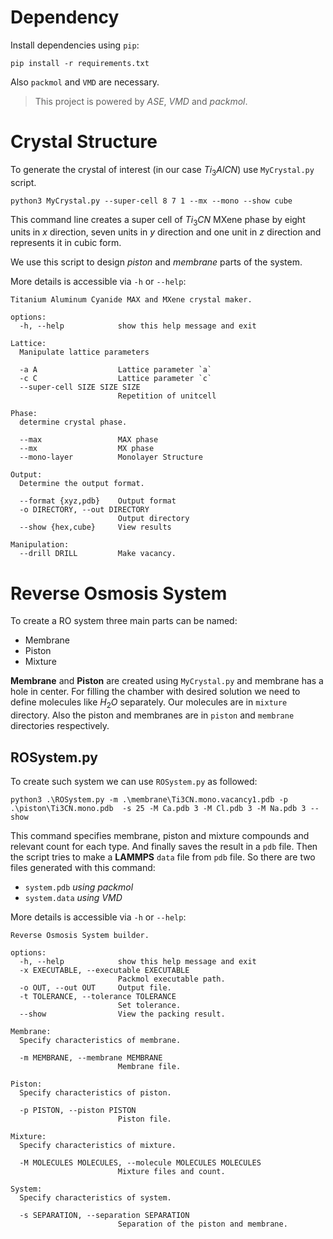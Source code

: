 # Dependency

Install dependencies using `pip`:
```shell
pip install -r requirements.txt
```
Also `packmol` and `VMD` are necessary.

> This project is powered by *ASE*, *VMD* and *packmol*.


# Crystal Structure

To generate the crystal of interest (in our case $Ti_3AlCN$) use `MyCrystal.py` script.
```shell
python3 MyCrystal.py --super-cell 8 7 1 --mx --mono --show cube
```
This command line creates a super cell of $Ti_3CN$ MXene phase by eight units in $x$ direction, seven units in $y$ direction and one unit in $z$ direction and represents it in cubic form.

We use this script to design *piston* and *membrane* parts of the system.

More details is accessible via `-h` or `--help`:

```
Titanium Aluminum Cyanide MAX and MXene crystal maker.

options:
  -h, --help            show this help message and exit

Lattice:
  Manipulate lattice parameters

  -a A                  Lattice parameter `a`
  -c C                  Lattice parameter `c`
  --super-cell SIZE SIZE SIZE
                        Repetition of unitcell

Phase:
  determine crystal phase.

  --max                 MAX phase
  --mx                  MX phase
  --mono-layer          Monolayer Structure

Output:
  Determine the output format.

  --format {xyz,pdb}    Output format
  -o DIRECTORY, --out DIRECTORY
                        Output directory
  --show {hex,cube}     View results

Manipulation:
  --drill DRILL         Make vacancy.
```

# Reverse Osmosis System

To create a RO system three main parts can be named:
- Membrane
- Piston
- Mixture

**Membrane** and **Piston** are created using `MyCrystal.py` and membrane has a hole in center.
For filling the chamber with desired solution we need to define molecules like $H_2O$ separately.
Our molecules are in `mixture` directory. Also the piston and membranes are in `piston` and `membrane` directories respectively.

## ROSystem.py

To create such system we can use `ROSystem.py` as followed:
```
python3 .\ROSystem.py -m .\membrane\Ti3CN.mono.vacancy1.pdb -p .\piston\Ti3CN.mono.pdb  -s 25 -M Ca.pdb 3 -M Cl.pdb 3 -M Na.pdb 3 --show
```

This command specifies membrane, piston and mixture compounds and relevant count for each type. And finally saves the result in a `pdb` file.
Then the script tries to make a **LAMMPS** `data` file from `pdb` file.
So there are two files generated with this command:
 - `system.pdb` *using packmol*
 - `system.data` *using VMD*

More details is accessible via `-h` or `--help`:
```
Reverse Osmosis System builder.

options:
  -h, --help            show this help message and exit
  -x EXECUTABLE, --executable EXECUTABLE
                        Packmol executable path.
  -o OUT, --out OUT     Output file.
  -t TOLERANCE, --tolerance TOLERANCE
                        Set tolerance.
  --show                View the packing result.

Membrane:
  Specify characteristics of membrane.

  -m MEMBRANE, --membrane MEMBRANE
                        Membrane file.

Piston:
  Specify characteristics of piston.

  -p PISTON, --piston PISTON
                        Piston file.

Mixture:
  Specify characteristics of mixture.

  -M MOLECULES MOLECULES, --molecule MOLECULES MOLECULES
                        Mixture files and count.

System:
  Specify characteristics of system.

  -s SEPARATION, --separation SEPARATION
                        Separation of the piston and membrane.
```
